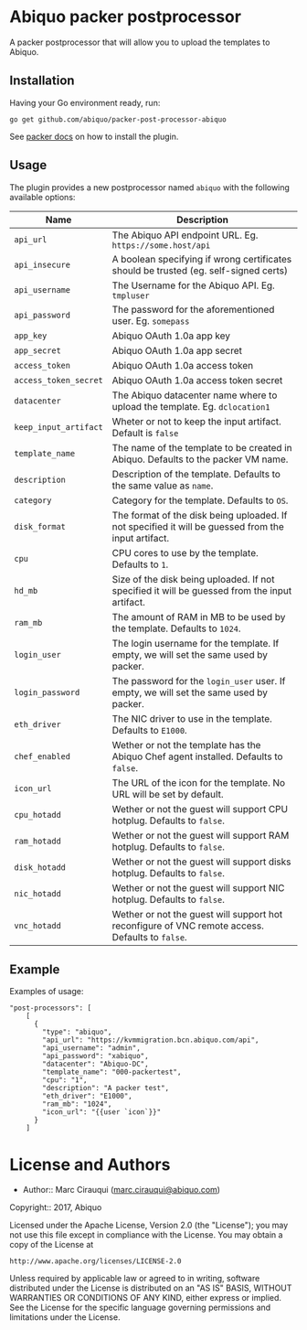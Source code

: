 # Abiquo packer postprocessor

A packer postprocessor that will allow you to upload the templates to Abiquo.

## Installation

Having your Go environment ready, run:

```
go get github.com/abiquo/packer-post-processor-abiquo
```

See [packer docs](https://www.packer.io/docs/extending/plugins.html) on how to install the plugin.

## Usage

The plugin provides a new postprocessor named `abiquo` with the following available options:

| Name                          | Description                                                    |
|-------------------------------|----------------------------------------------------------------|
| `api_url`                     | The Abiquo API endpoint URL. Eg. `https://some.host/api` |
| `api_insecure`                | A boolean specifying if wrong certificates should be trusted (eg. self-signed certs) |
| `api_username`                | The Username for the Abiquo API. Eg. `tmpluser` |
| `api_password`                | The password for the aforementioned user. Eg. `somepass` |
| `app_key`                     | Abiquo OAuth 1.0a app key |
| `app_secret`                  | Abiquo OAuth 1.0a app secret |
| `access_token`                | Abiquo OAuth 1.0a access token |
| `access_token_secret`         | Abiquo OAuth 1.0a access token secret |
| `datacenter`                  | The Abiquo datacenter name where to upload the template. Eg. `dclocation1` |
| `keep_input_artifact`         | Wheter or not to keep the input artifact. Default is `false` |
| `template_name`               | The name of the template to be created in Abiquo. Defaults to the packer VM name. |
| `description`                 | Description of the template. Defaults to the same value as `name`. |
| `category`                    | Category for the template. Defaults to `OS`. |
| `disk_format`                 | The format of the disk being uploaded. If not specified it will be guessed from the input artifact. |
| `cpu`                         | CPU cores to use by the template. Defaults to `1`. |
| `hd_mb`                       | Size of the disk being uploaded. If not specified it will be guessed from the input artifact. |
| `ram_mb`                      | The amount of RAM in MB to be used by the template. Defaults to `1024`. |
| `login_user`                  | The login username for the template. If empty, we will set the same used by packer. |
| `login_password`              | The password for the `login_user` user. If empty, we will set the same used by packer. |
| `eth_driver`                  | The NIC driver to use in the template. Defaults to `E1000`. |
| `chef_enabled`                | Wether or not the template has the Abiquo Chef agent installed. Defaults to `false`. |
| `icon_url`                    | The URL of the icon for the template. No URL will be set by default. |
| `cpu_hotadd`                  | Wether or not the guest will support CPU hotplug. Defaults to `false`. |
| `ram_hotadd`                  | Wether or not the guest will support RAM hotplug. Defaults to `false`. |
| `disk_hotadd`                 | Wether or not the guest will support disks hotplug. Defaults to `false`. |
| `nic_hotadd`                  | Wether or not the guest will support NIC hotplug. Defaults to `false`. |
| `vnc_hotadd`                  | Wether or not the guest will support hot reconfigure of VNC remote access. Defaults to `false`. |

## Example

Examples of usage:

```
"post-processors": [
    [
      {
        "type": "abiquo",
        "api_url": "https://kvmmigration.bcn.abiquo.com/api",
        "api_username": "admin",
        "api_password": "xabiquo",
        "datacenter": "Abiquo-DC",
        "template_name": "000-packertest",
        "cpu": "1",
        "description": "A packer test",
        "eth_driver": "E1000",
        "ram_mb": "1024",
        "icon_url": "{{user `icon`}}"
      }
    ]
```

# License and Authors

* Author:: Marc Cirauqui (marc.cirauqui@abiquo.com)

Copyright:: 2017, Abiquo

Licensed under the Apache License, Version 2.0 (the "License");
you may not use this file except in compliance with the License.
You may obtain a copy of the License at

    http://www.apache.org/licenses/LICENSE-2.0

Unless required by applicable law or agreed to in writing, software
distributed under the License is distributed on an "AS IS" BASIS,
WITHOUT WARRANTIES OR CONDITIONS OF ANY KIND, either express or implied.
See the License for the specific language governing permissions and
limitations under the License.
